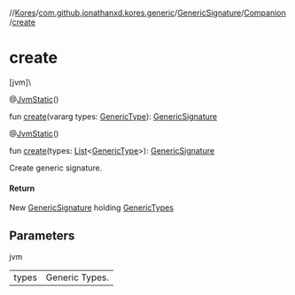 //[Kores](../../../../index.md)/[com.github.jonathanxd.kores.generic](../../index.md)/[GenericSignature](../index.md)/[Companion](index.md)/[create](create.md)

# create

[jvm]\

@[JvmStatic](https://kotlinlang.org/api/latest/jvm/stdlib/kotlin.jvm/-jvm-static/index.html)()

fun [create](create.md)(vararg types: [GenericType](../../../com.github.jonathanxd.kores.type/-generic-type/index.md)): [GenericSignature](../index.md)

@[JvmStatic](https://kotlinlang.org/api/latest/jvm/stdlib/kotlin.jvm/-jvm-static/index.html)()

fun [create](create.md)(types: [List](https://kotlinlang.org/api/latest/jvm/stdlib/kotlin.collections/-list/index.html)<[GenericType](../../../com.github.jonathanxd.kores.type/-generic-type/index.md)>): [GenericSignature](../index.md)

Create generic signature.

#### Return

New [GenericSignature](../index.md) holding [GenericTypes](../../../com.github.jonathanxd.kores.type/-generic-type/index.md)

## Parameters

jvm

| | |
|---|---|
| types | Generic Types. |
